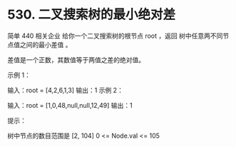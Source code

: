 # 530. 二叉搜索树的最小绝对差
简单
440
相关企业
给你一个二叉搜索树的根节点 root ，返回 树中任意两不同节点值之间的最小差值 。

差值是一个正数，其数值等于两值之差的绝对值。

 

示例 1：


输入：root = [4,2,6,1,3]
输出：1
示例 2：


输入：root = [1,0,48,null,null,12,49]
输出：1
 

提示：

树中节点的数目范围是 [2, 104]
0 <= Node.val <= 105
